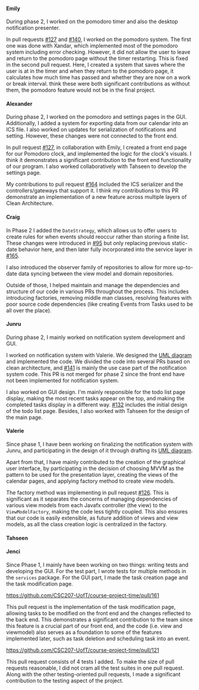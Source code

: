 #### Emily
During phase 2, I worked on the pomodoro timer and also the desktop notification presenter.

In pull requests [#127](https://github.com/CSC207-UofT/course-project-time/pull/127) and [#140](https://github.com/CSC207-UofT/course-project-time/pull/140), 
I worked on the pomodoro system. 
The first one was done with Xandar, which implemented most of the pomodoro system including error checking. However, it did not allow the user to leave and return to the pomodoro page without the timer restarting. This is fixed in the second pull request. Here, I created a system that saves where the user is at in the timer and when they return
to the pomodoro page, it calculates how much time has passed and whether they are now on a work or break interval. think these were both significant contributions as without them, the pomodoro feature would not be in the final project.

#### Alexander

During phase 2, I worked on the pomodoro and settings pages in the GUI. Additionally, I added a system for exporting data from our calendar into an ICS file. 
I also worked on updates for serialization of notifications and setting. However, these changes were not connected to the front end.

In pull request [#127](https://github.com/CSC207-UofT/course-project-time/pull/127), in collaboration with Emily, I created a front end page for our Pomodoro clock, and implemented the logic for the clock's visuals. 
I think it demonstrates a significant contribution to the front end functionality of our program. I also worked collaboratively with Tahseen to develop the settings page.

My contributions to pull request [#164](https://github.com/CSC207-UofT/course-project-time/pull/164) included the ICS serializer and the controllers/gateways that support it. 
I think my contributions to this PR demonstrate an implementation of a new feature across multiple layers of Clean Architecture.



#### Craig

In Phase 2 I added the `DateStrategy`, which allows us to offer users to create rules for when events should reoccur
rather than storing a finite list. These changes were introduced in [#95](https://github.com/CSC207-UofT/course-project-time/pull/95)
but only replacing previous static-date behavior here, and then later fully incorporated into the service layer in
[#165](https://github.com/CSC207-UofT/course-project-time/pull/165).

I also introduced the observer family of repositories to allow for more up-to-date data syncing between the
view model and domain repositories.

Outside of those, I helped maintain and manage the dependencies and structure of our code in various PRs throughout
the process. This includes introducing factories, removing middle man classes, resolving features with poor source code
dependencies (like creating Events from Tasks used to be all over the place).


#### Junru
During phase 2, I mainly worked on notification system development and GUI.

I worked on notification system with Valerie. We designed the [UML diagram](https://drive.google.com/file/d/1d6-EMS59UJDCOAwQ8ZjQiKCUdbTaeNX0/view) and implemented the code. We divided the code into several PRs based on clean architecture, and [#141](https://github.com/CSC207-UofT/course-project-time/pull/141) is mainly the use case part of the notification system code. This PR is not merged for phase 2 since the front end have not been implemented for notification system.

I also worked on GUI design. I'm mainly responsible for the todo list page display, making the most recent tasks appear on the top, and making the completed tasks display in a different way. [#132](https://github.com/CSC207-UofT/course-project-time/pull/132/files) includes the initial design of the todo list page.
Besides, I also worked with Tahseen for the design of the main page.

#### Valerie

Since phase 1, I have been working on finalizing the notification system with Junru, and participating
in the design of it through drafting its [UML diagram](https://drive.google.com/file/d/1d6-EMS59UJDCOAwQ8ZjQiKCUdbTaeNX0/view).

Apart from that, I have mainly contributed to the creation of the graphical user interface, by participating
in the decision of choosing MVVM as the pattern to be used for the presentation layer, creating the views of the
calendar pages, and applying factory method to create view models.

The factory method was implementing in pull request [#126](https://github.com/CSC207-UofT/course-project-time/pull/126).
This is significant as it separates the concerns of managing dependencies of various view models from each Javafx controller
(the view) to the `ViewModelFactory`, making the code less tightly coupled. This also ensures that our code is
easily extensible, as future addition of views and view models, as all the class creation logic is centralized in the factory. 


#### Tahseen

#### Jenci

Since Phase 1, I mainly have been working on two things: writing tests and developing the GUI. For the test part, 
I wrote tests for multiple methods in the `services` package. For the GUI part, I made the task creation page and the 
task modification page.

https://github.com/CSC207-UofT/course-project-time/pull/161

This pull request is the implementation of the task modification page, allowing tasks to be modified on the front end 
and the changes reflected to the back end. This demonstrates a significant contribution to the team since this feature 
is a crucial part of our front end, and the code (i.e. view and viewmodel) also serves as a foundation to some of the 
features implemented later, such as task deletion and scheduling task into an event.

https://github.com/CSC207-UofT/course-project-time/pull/121

This pull request consists of 4 tests I added. To make the size of pull requests reasonable, I did not cram all the 
test suites in one pull request. Along with the other testing-oriented pull requests, I made a significant contribution 
to the testing aspect of the project. 

